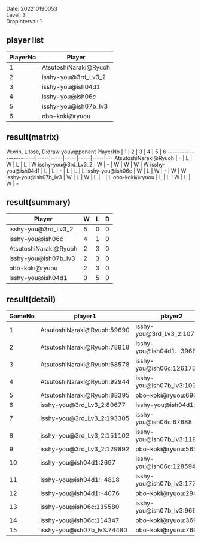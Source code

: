 Date: 202210190053  
Level: 3  
DropInterval: 1  
## player list
PlayerNo  |  Player
----------|-----------------------
1         |  AtsutoshiNaraki@Ryuoh
2         |  isshy-you@3rd_Lv3_2
3         |  isshy-you@ish04d1
4         |  isshy-you@ish06c
5         |  isshy-you@ish07b_lv3
6         |  obo-koki@ryuou
## result(matrix)
W:win, L:lose, D:draw
you\opponent PlayerNo  |  1  |  2  |  3  |  4  |  5  |  6
-----------------------|-----|-----|-----|-----|-----|---
AtsutoshiNaraki@Ryuoh  |  -  |  L  |  W  |  L  |  L  |  W
isshy-you@3rd_Lv3_2    |  W  |  -  |  W  |  W  |  W  |  W
isshy-you@ish04d1      |  L  |  L  |  -  |  L  |  L  |  L
isshy-you@ish06c       |  W  |  L  |  W  |  -  |  W  |  W
isshy-you@ish07b_lv3   |  W  |  L  |  W  |  L  |  -  |  L
obo-koki@ryuou         |  L  |  L  |  W  |  L  |  W  |  -
## result(summary)
Player                 |  W  |  L  |  D
-----------------------|-----|-----|---
isshy-you@3rd_Lv3_2    |  5  |  0  |  0
isshy-you@ish06c       |  4  |  1  |  0
AtsutoshiNaraki@Ryuoh  |  2  |  3  |  0
isshy-you@ish07b_lv3   |  2  |  3  |  0
obo-koki@ryuou         |  2  |  3  |  0
isshy-you@ish04d1      |  0  |  5  |  0
## result(detail)
GameNo  |  player1                      |  player2
--------|-------------------------------|-----------------------------
1       |  AtsutoshiNaraki@Ryuoh:59690  |  isshy-you@3rd_Lv3_2:107856
2       |  AtsutoshiNaraki@Ryuoh:78818  |  isshy-you@ish04d1:-3966
3       |  AtsutoshiNaraki@Ryuoh:68578  |  isshy-you@ish06c:126173
4       |  AtsutoshiNaraki@Ryuoh:92944  |  isshy-you@ish07b_lv3:103285
5       |  AtsutoshiNaraki@Ryuoh:88395  |  obo-koki@ryuou:69046
6       |  isshy-you@3rd_Lv3_2:80677    |  isshy-you@ish04d1:52
7       |  isshy-you@3rd_Lv3_2:193305   |  isshy-you@ish06c:67688
8       |  isshy-you@3rd_Lv3_2:151102   |  isshy-you@ish07b_lv3:119589
9       |  isshy-you@3rd_Lv3_2:129892   |  obo-koki@ryuou:56516
10      |  isshy-you@ish04d1:2697       |  isshy-you@ish06c:128594
11      |  isshy-you@ish04d1:-4818      |  isshy-you@ish07b_lv3:177545
12      |  isshy-you@ish04d1:-4076      |  obo-koki@ryuou:29400
13      |  isshy-you@ish06c:135580      |  isshy-you@ish07b_lv3:96655
14      |  isshy-you@ish06c:114347      |  obo-koki@ryuou:36975
15      |  isshy-you@ish07b_lv3:74480   |  obo-koki@ryuou:76931
